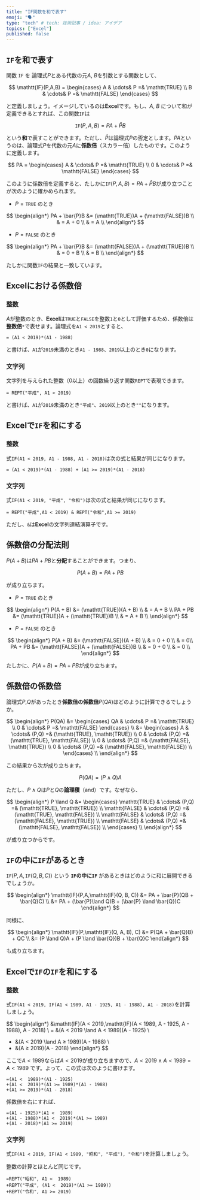 ```yaml
---
title: "IF関数を和で表す"
emoji: "🗣️"
type: "tech" # tech: 技術記事 / idea: アイデア
topics: ["Excel"]
published: false
---
```


## `IF`を和で表す

関数 `IF` を 論理式$P$とある代数の元$A$, $B$を引数とする関数として、

$$
\mathtt{IF}(P,A,B) =
\begin{cases}
   A & \cdots& P =& \mathtt{TRUE} \\
   B & \cdots& P =& \mathtt{FALSE}
\end{cases}
$$

と定義しましょう。イメージしているのは**Excel**です。もし、$A$, $B$ について和が定義できるとすれば、この関数`IF`は

$$
\mathtt{IF}(P,A,B) = PA + \bar{P}B
$$

という**和**で表すことができます。ただし、$\bar{P}$は論理式$P$の否定とします。$PA$というのは、論理式$P$を代数の元$A$に**係数倍**（スカラー倍）したものです。このように定義します。

$$
PA =
\begin{cases}
   A & \cdots& P =& \mathtt{TRUE} \\
   0 & \cdots& P =& \mathtt{FALSE}
\end{cases}
$$

このように係数倍を定義すると、たしかに$\mathtt{IF}(P,A,B) = PA + \bar{P}B$が成り立つことが次のように確かめられます。

- $P = \mathtt{TRUE}$ のとき

$$
\begin{align*}
PA + \bar{P}B
&= (\mathtt{TRUE})A + (\mathtt{FALSE})B \\
& = A + 0 \\
& = A \\
\end{align*}
$$

- $P = \mathtt{FALSE}$ のとき

$$
\begin{align*}
PA + \bar{P}B
&= (\mathtt{FALSE})A + (\mathtt{TRUE})B \\
& = 0 + B \\
& = B \\
\end{align*}
$$

たしかに関数`IF`の結果と一致しています。

## Excelにおける係数倍

### 整数

$A$が整数のとき、**Excel**は`TRUE`と`FALSE`を整数`1`と`0`として評価するため、係数倍は**整数倍**`*`で表せます。論理式を`A1 < 2019`とすると、

```
= (A1 < 2019)*(A1 - 1988)
```

と書けば、`A1`が`2019`未満のとき`A1 - 1988`、`2019`以上のとき`0`になります。

### 文字列

文字列を与えられた整数（0以上）の回数繰り返す関数``REPT``で表現できます。

```
= REPT("平成", A1 < 2019)
```

と書けば、`A1`が`2019`未満のとき`"平成"`、`2019`以上のとき`""`になります。


## Excelで`IF`を和にする

### 整数

式`IF(A1 < 2019, A1 - 1988, A1 - 2018)`は次の式と結果が同じになります。

```
= (A1 < 2019)*(A1 - 1988) + (A1 >= 2019)*(A1 - 2018)
```

### 文字列

式`IF(A1 < 2019, "平成", "令和")`は次の式と結果が同じになります。


```
= REPT("平成",A1 < 2019) & REPT("令和",A1 >= 2019)
```

ただし、`&`は**Excel**の文字列連結演算子です。

## 係数倍の分配法則

$P(A + B)$は$PA + PB$と**分配**することができます。つまり、

$$
P(A + B) = PA + PB
$$

が成り立ちます。

- $P = \mathtt{TRUE}$ のとき

$$
\begin{align*}
P(A + B)
&= (\mathtt{TRUE})(A + B) \\
& = A + B \\
PA + PB
&= (\mathtt{TRUE})A + (\mathtt{TRUE})B \\
& = A + B \\
\end{align*}
$$

- $P = \mathtt{FALSE}$ のとき

$$
\begin{align*}
P(A + B)
&= (\mathtt{FALSE})(A + B) \\
& = 0 + 0 \\
& = 0\\
PA + PB
&= (\mathtt{FALSE})A + (\mathtt{FALSE})B \\
& = 0 + 0 \\
& = 0 \\
\end{align*}
$$

たしかに、$P(A + B) = PA + PB$が成り立ちます。

## 係数倍の係数倍

論理式$P$,$Q$があったとき**係数倍の係数倍**$P(QA)$はどのように計算できるでしょうか。

$$
\begin{align*}
P(QA) &=
\begin{cases}
   QA & \cdots& P =& \mathtt{TRUE} \\
   0 & \cdots& P =& \mathtt{FALSE}
\end{cases} \\
&=
\begin{cases}
   A & \cdots& (P,Q) =& (\mathtt{TRUE}, \mathtt{TRUE}) \\
   0 & \cdots& (P,Q) =& (\mathtt{TRUE}, \mathtt{FALSE}) \\
   0 & \cdots& (P,Q) =& (\mathtt{FALSE}, \mathtt{TRUE}) \\
   0 & \cdots& (P,Q) =& (\mathtt{FALSE}, \mathtt{FALSE}) \\
\end{cases} \\
\end{align*}
$$

この結果から次が成り立ちます。

$$
P(QA) = (P \land Q)A
$$

ただし、$P \land Q$は$P$と$Q$の**論理積**（and）です。なぜなら、

$$
\begin{align*}
P \land Q &=
\begin{cases}
   \mathtt{TRUE} & \cdots& (P,Q) =& (\mathtt{TRUE}, \mathtt{TRUE}) \\
   \mathtt{FALSE} & \cdots& (P,Q) =& (\mathtt{TRUE}, \mathtt{FALSE}) \\
   \mathtt{FALSE} & \cdots& (P,Q) =& (\mathtt{FALSE}, \mathtt{TRUE}) \\
   \mathtt{FALSE} & \cdots& (P,Q) =& (\mathtt{FALSE}, \mathtt{FALSE}) \\
\end{cases} \\
\end{align*}
$$

が成り立つからです。

## `IF`の中に`IF`があるとき

$\mathtt{IF}(P, A, \mathtt{IF}(Q, B, C))$ という **`IF`の中に`IF`** があるときはどのように和に展開できるでしょうか。

$$
\begin{align*}
\mathtt{IF}(P,A,\mathtt{IF}(Q, B, C))
&= PA + \bar{P}(QB + \bar{Q}C) \\
&= PA + (\bar{P}\land Q)B + (\bar{P} \land \bar{Q})C
\end{align*}
$$

同様に、

$$
\begin{align*}
\mathtt{IF}(P,\mathtt{IF}(Q, A, B), C)
&= P(QA + \bar{Q}B)  + QC \\
&= (P \land Q)A + (P \land \bar{Q})B + \bar{Q}C
\end{align*}
$$

も成り立ちます。

## Excelで`IF`の`IF`を和にする

### 整数

式`IF(A1 < 2019, IF(A1 < 1989, A1 - 1925, A1 - 1988), A1 - 2018)`を計算しましょう。

$$
\begin{align*}
&\mathtt{IF}(A < 2019,\mathtt{IF}(A < 1989, A - 1925, A - 1988), A - 2018) \\
= &(A < 2019 \land A < 1989)(A - 1925) \\
+ &(A < 2019 \land A ≥ 1989)(A - 1988) \\
+ &(A ≥ 2019)(A - 2018) 
\end{align*}
$$

ここで$A < 1989$ならば$A < 2019$が成り立ちますので、$A < 2019 \land A < 1989 = A < 1989$ です。よって、この式は次のように書けます。

```
=(A1 <  1989)*(A1 - 1925)
+(A1 <  2019)*(A1 >= 1989)*(A1 - 1988)
+(A1 >= 2019)*(A1 - 2018)
```

係数倍を右にすれば、

```
=(A1 - 1925)*(A1 <  1989)
+(A1 - 1988)*(A1 <  2019)*(A1 >= 1989)
+(A1 - 2018)*(A1 >= 2019)
```

### 文字列

式`IF(A1 < 2019, IF(A1 < 1989, "昭和", "平成"), "令和")`を計算しましょう。

整数の計算とほとんど同じです。

```
=REPT("昭和", A1 <  1989)
+REPT("平成", (A1 <  2019)*(A1 >= 1989))
+REPT("令和", A1 >= 2019)
```